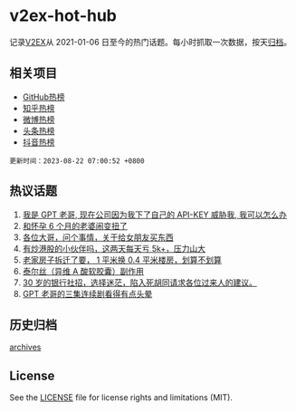 # v2ex-hot-hub

 记录[V2EX](https://www.v2ex.com/)从 2021-01-06 日至今的热门话题。每小时抓取一次数据，按天[归档](archives)。
 
 ## 相关项目

- [GitHub热榜](https://github.com/it985/github-hot-hub)
- [知乎热榜](https://github.com/it985/zhihu-hot-hub)
- [微博热榜](https://github.com/it985/weibo-hot-hub)
- [头条热榜](https://github.com/it985/toutiao-hot-hub)
- [抖音热榜](https://github.com/it985/douyin-hot-hub)


 `更新时间：2023-08-22 07:00:52 +0800`

## 热议话题

1. [我是 GPT 老哥, 现在公司因为我下了自己的 API-KEY 威胁我, 我可以怎么办](https://www.v2ex.com/t/966984)
1. [和怀孕 6 个月的老婆闹变扭了](https://www.v2ex.com/t/966960)
1. [各位大哥，问个事情，关于给女朋友买东西](https://www.v2ex.com/t/967009)
1. [有炒港股的小伙伴吗，这两天每天亏 5k+，压力山大](https://www.v2ex.com/t/967091)
1. [老家房子拆迁了要， 1 平米换 0.4 平米楼房，划算不划算](https://www.v2ex.com/t/967020)
1. [泰尔丝（异维 A 酸软胶囊）副作用](https://www.v2ex.com/t/966947)
1. [30 岁的银行社招，选择迷茫，陷入死胡同请求各位过来人的建议。](https://www.v2ex.com/t/967167)
1. [GPT 老哥的三集连续剧看得有点头晕](https://www.v2ex.com/t/967057)

## 历史归档

[archives](archives)

## License

See the [LICENSE](LICENSE) file for license rights and limitations (MIT).
